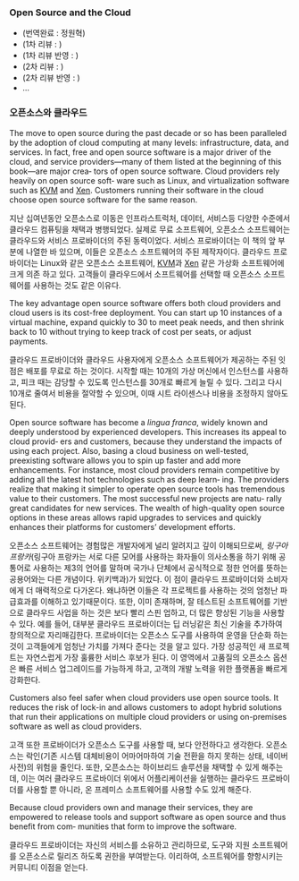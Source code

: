 ### Open Source and the Cloud

* (번역완료 : 정원혁)
* (1차 리뷰 : )
* (1차 리뷰 반영 : )
* (2차 리뷰 : )
* (2차 리뷰 반영 : )
* ...

### 오픈소스와 클라우드

The move to open source during the past decade or so has been paralleled by the adoption of cloud computing at many levels: infrastructure, data, and services. In fact, free and open source software is a major driver of the cloud, and service providers—many of them listed at the beginning of this book—are major crea‐ tors of open source software. Cloud providers rely heavily on open source soft‐ ware such as Linux, and virtualization software such as [KVM](https://www.linux-kvm.org/page/Main_Page) and [Xen](https://www.xenproject.org). Customers running their software in the cloud choose open source software for the same reason.

지난 십여년동안 오픈소스로 이동은 인프라스트럭처, 데이터, 서비스등 다양한 수준에서 클라우드 컴퓨팅을 채택과 병행되었다. 실제로 무료 소프트웨어, 오픈소스 소프트웨어는 클라우드와 서비스 프로바이더의 주된 동력이었다. 서비스 프로바이더는 이 책의 앞 부분에 나열한 바 있으며, 이들은 오픈소스 소프트웨어의 주된 제작자이다. 클라우드 프로바이더는 Linux와 같은 오픈소스 소프트웨어, [KVM](https://www.linux-kvm.org/page/Main_Page)과 [Xen](https://www.xenproject.org) 같은 가상화 소프트웨어에 크게 의존 하고 있다. 고객들이 클라우드에서 소프트웨어를 선택할 때 오픈소스 소프트웨어를 사용하는 것도 같은 이유다.

The key advantage open source software offers both cloud providers and cloud users is its cost-free deployment. You can start up 10 instances of a virtual machine, expand quickly to 30 to meet peak needs, and then shrink back to 10 without trying to keep track of cost per seats, or adjust payments.

클라우드 프로바이더와 클라우드 사용자에게 오픈소스 소프트웨어가 제공하는 주된 잇점은 배포를 무료로 하는 것이다. 시작할 때는 10개의 가상 머신에서 인스턴스를 사용하고, 피크 때는 감당할 수 있도록 인스턴스를 30개로 빠르게 늘릴 수 있다. 그리고 다시 10개로 줄여서 비용을 절약할 수 있으며, 이때 시트 라이센스나 비용을 조정하지 않아도 된다.

Open source software has become a *lingua franca*, widely known and deeply understood by experienced developers. This increases its appeal to cloud provid‐ ers and customers, because they understand the impacts of using each project. Also, basing a cloud business on well-tested, preexisting software allows you to spin up faster and add more enhancements. For instance, most cloud providers remain competitive by adding all the latest hot technologies such as deep learn‐ ing. The providers realize that making it simpler to operate open source tools has tremendous value to their customers. The most successful new projects are natu‐ rally great candidates for new services. The wealth of high-quality open source options in these areas allows rapid upgrades to services and quickly enhances their platforms for customers’ development efforts.

오픈소스 소프트웨어는 경험많은 개발자에게 널리 알려지고 깊이 이해되므로써, *링구아 프랑카*(링구아 프랑카는 서로 다른 모어를 사용하는 화자들이 의사소통을 하기 위해 공통어로 사용하는 제3의 언어를 말하며 국가나 단체에서 공식적으로 정한 언어를 뜻하는 공용어와는 다른 개념이다. 위키백과)가 되었다. 이 점이 클라우드 프로바이더와 소비자에게 더 매력적으로 다가온다. 왜냐하면 이들은 각 프로젝트를 사용하는 것의 엄청난 파급효과를 이해하고 있기때문이다. 또한, 이미 존재하며, 잘 테스트된 소프트웨어를 기반으로 클라우드 사업을 하는 것은 보다 빨리 스핀 업하고, 더 많은 향상된 기능을 사용할 수 있다. 예를 들어, 대부분 클라우드 프로바이더는 딥 러닝같은 최신 기술을 추가하여 창의적으로 자리매김한다. 프로바이더는 오픈소스 도구를 사용하여 운영을 단순화 하는 것이 고객들에게 엄청난 가치를 가져다 준다는 것을 알고 있다. 가장 성공적인 새 프로젝트는 자연스럽게 가장 훌륭한 서비스 후보가 된다. 이 영역에서 고품질의 오픈소스 옵션은 빠른 서비스 업그레이드를 가능하게 하고, 고객의 개발 노력을 위한 플랫폼을 빠르게 강화한다. 

Customers also feel safer when cloud providers use open source tools. It reduces the risk of lock-in and allows customers to adopt hybrid solutions that run their applications on multiple cloud providers or using on-premises software as well as cloud providers.

고객 또한 프로바이더가 오픈소스 도구를 사용할 때, 보다 안전하다고 생각한다. 오픈소스는 락인(기존 시스템 대체비용이 어마어마하여 기술 전환을 하지 못하는 상태, 네이버 사전)의 위험을 줄인다. 또한, 오픈소스는 하이브리드 솔루션을 채택할 수 있게 해주는데, 이는 여러 클라우드 프로바이더 위에서 어플리케이션을 실행하는 클라우드 프로바이더를 사용할 뿐 아니라, 온 프레미스 소프트웨어를 사용할 수도 있게 해준다.

Because cloud providers own and manage their services, they are empowered to release tools and support software as open source and thus benefit from com‐ munities that form to improve the software.

클라우드 프로바이더는 자신의 서비스를 소유하고 관리하므로, 도구와 지원 소프트웨어를 오픈소스로 릴리즈 하도록 권한을 부여받는다. 이리하여, 소프트웨어를 향항시키는 커뮤니티 이점을 얻는다.
